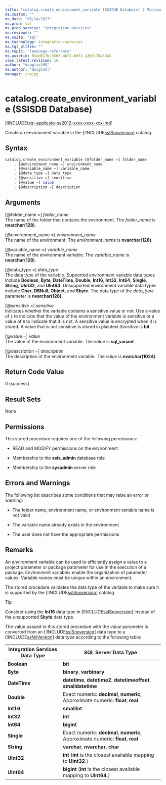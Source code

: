 ```yaml
---
title: "catalog.create_environment_variable (SSISDB Database) | Microsoft Docs"
ms.custom: ""
ms.date: "03/14/2017"
ms.prod: sql
ms.prod_service: "integration-services"
ms.reviewer: ""
ms.suite: "sql"
ms.technology: integration-services
ms.tgt_pltfrm: ""
ms.topic: "language-reference"
ms.assetid: 91ed017b-6567-4bf2-b9f1-e2b5c70a5343
caps.latest.revision: 16
author: "douglaslMS"
ms.author: "douglasl"
manager: craigg
---
```

# catalog.create_environment_variable (SSISDB Database)
[!INCLUDE[tsql-appliesto-ss2012-xxxx-xxxx-xxx-md](../../includes/tsql-appliesto-ss2012-xxxx-xxxx-xxx-md.md)]

  Create an environment variable in the [!INCLUDE[ssISnoversion](../../includes/ssisnoversion-md.md)] catalog.  
  
## Syntax  
  
```sql  
catalog.create_environment_variable [@folder_name =] folder_name  
    , [@environment_name =] environment_name  
    , [@variable_name =] variable_name  
    , [@data_type =] data_type  
    , [@sensitive =] sensitive  
    , [@value =] value  
    , [@description =] description  
```  
  
## Arguments  
 [@folder_name =] *folder_name*  
 The name of the folder that contains the environment. The *folder_name* is **nvarchar(128)**.  
  
 [@environment_name =] *environment_name*  
 The name of the environment. The *environment_name* is **nvarchar(128)**.  
  
 [@variable_name =] *variable_name*  
 The name of the environment variable. The *variable_name* is **nvarchar(128)**.  
  
 [@data_type =] *data_type*  
 The data type of the variable. Supported environment variable data types include **Boolean**, **Byte**, **DateTime**, **Double**, **Int16**, **Int32**, **Int64**, **Single**, **String**, **UInt32**, and **UInt64**. Unsupported environment variable data types include **Char**, **DBNull**, **Object**, and **Sbyte**. The data type of the *data_type* parameter is **nvarchar(128)**.  
  
 [@sensitive =] *sensitive*  
 Indicates whether the variable contains a sensitive value or not. Use a value of `1` to indicate that the value of the environment variable is sensitive or a value of `0` to indicate that it is not. A sensitive value is encrypted when it is stored. A value that is not sensitive is stored in plaintext.*Sensitive* is **bit**.  
  
 [@value =] *value*  
 The value of the environment variable. The *value* is **sql_variant**.  
  
 [@description =] *description*  
 The description of the environment variable. The *value* is **nvarchar(1024)**.  
  
## Return Code Value  
 0 (success)  
  
## Result Sets  
 None  
  
## Permissions  
 This stored procedure requires one of the following permissions:  
  
-   READ and MODIFY permissions on the environment  
  
-   Membership to the **ssis_admin** database role  
  
-   Membership to the **sysadmin** server role  
  
## Errors and Warnings  
 The following list describes some conditions that may raise an error or warning:  
  
-   The folder name, environment name, or environment variable name is not valid  
  
-   The variable name already exists in the environment  
  
-   The user does not have the appropriate permissions  
  
## Remarks  
 An environment variable can be used to efficiently assign a value to a project parameter or package parameter for use in the execution of a package. Environment variables enable the organization of parameter values. Variable names must be unique within an environment.  
  
 The stored procedure validates the data type of the variable to make sure it is supported by the [!INCLUDE[ssISnoversion](../../includes/ssisnoversion-md.md)] catalog.  
  
> [!TIP]  
>  Consider using the **Int16** data type in [!INCLUDE[ssISnoversion](../../includes/ssisnoversion-md.md)] instead of the unsupported **Sbyte** data type.  
  
 The value passed to this stored procedure with the *value* parameter is converted from an [!INCLUDE[ssISnoversion](../../includes/ssisnoversion-md.md)] data type to a [!INCLUDE[ssNoVersion](../../includes/ssnoversion-md.md)] data type according to the following table:  
  
|Integration Services Data Type|SQL Server Data Type|  
|------------------------------------|--------------------------|  
|**Boolean**|**bit**|  
|**Byte**|**binary**, **varbinary**|  
|**DateTime**|**datetime**, **datetime2**, **datetimeoffset**, **smalldatetime**|  
|**Double**|Exact numeric: **decimal**, **numeric**; Approximate numeric: **float**, **real**|  
|**Int16**|**smallint**|  
|**Int32**|**int**|  
|**Int64**|**bigint**|  
|**Single**|Exact numeric: **decimal**, **numeric**; Approximate numeric: **float**, **real**|  
|**String**|**varchar**, **nvarchar**, **char**|  
|**UInt32**|**int** (**int** is the closest available mapping to **Uint32**.)|  
|**UInt64**|**bigint** (**int** is the closest available mapping to **Uint64**.)|  
  
  
